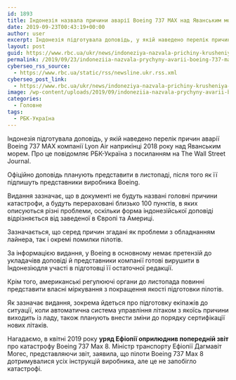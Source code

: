 ```yaml
---
id: 1893
title: Індонезія назвала причини аварії Boeing 737 MAX над Яванським морем
date: 2019-09-23T00:43:19+00:00
author: user
excerpt: Індонезія підготувала доповідь, у якій наведено перелік причин аварії Boeing 737 MAX компанії Lyon Air наприкінці 2018 року над Яванським морем....
layout: post
guid: https://www.rbc.ua/ukr/news/indoneziya-nazvala-prichiny-krusheniya-boeing-1569199097.html
permalink: /2019/09/23/indoneziia-nazvala-prychyny-avarii-boeing-737-max-nad-yavans-kym-morem/
cyberseo_rss_source:
  - https://www.rbc.ua/static/rss/newsline.ukr.rss.xml
cyberseo_post_link:
  - https://www.rbc.ua/ukr/news/indoneziya-nazvala-prichiny-krusheniya-boeing-1569199097.html
image: /wp-content/uploads/2019/09/indoneziia-nazvala-prychyny-avarii-boeing-737-max-nad-yavans-kym-morem.jpg
categories:
  - Головне
tags:
  - РБК-Україна
---
```

Індонезія підготувала доповідь, у якій наведено перелік причин аварії Boeing 737 MAX компанії Lyon Air наприкінці 2018 року над Яванським морем. Про це повідомляє РБК-Україна з посиланням на The Wall Street Journal.

Офіційно доповідь планують представити в листопаді, після того як її підпишуть представники виробника Boeing.

Видання зазначає, що в документі не будуть названі головні причини катастрофи, а будуть перераховані близько 100 пунктів, в яких описуються різні проблеми, оскільки форма індонезійської доповіді відрізняється від заведеної в Європі та Америці.

Зазначається, що серед причин згадані як проблеми з обладнанням лайнера, так і окремі помилки пілотів.

За інформацією видання, у Boeing в основному немає претензій до укладачівв доповіді й представники компанії готові вирушити в Індонезіюдля участі в підготовці її остаточної редакції.

Крім того, американські регулюючі органи до листопада повинні представити власні міркування з покращення якості підготовки пілотів.

Як зазначає видання, зокрема йдеться про підготовку екіпажів до ситуації, коли автоматична система управління літаком з якоїсь причини виходить із ладу, також планують внести зміни до порядку сертифікації нових літаків.

Нагадаємо, в квітні 2019 року **уряд Ефіопії оприлюднив попередній звіт** про катастрофу Boeing 737 Max 8. Міністр транспорту Ефіопії Дагмавіт Могес, представляючи звіт, заявила, що пілоти Boeing 737 Max 8 дотримувалися усіх інструкцій виробника, але це не запобігло катастрофі.